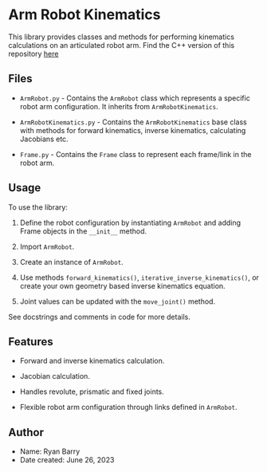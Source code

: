 # Arm Robot Kinematics 
 
This library provides classes and methods for performing kinematics calculations on an articulated robot arm. 
Find the C++ version of this repository [here](https://github.com/ryan-barry-99/arm_robot_kinematics_cpp/tree/main)
 
## Files 
 
-  `ArmRobot.py`  - Contains the  `ArmRobot`  class which represents a specific robot arm configuration. It inherits from  `ArmRobotKinematics`. 
 
-  `ArmRobotKinematics.py`  - Contains the  `ArmRobotKinematics`  base class with methods for forward kinematics, inverse kinematics, calculating Jacobians etc. 
 
-  `Frame.py`  - Contains the  `Frame`  class to represent each frame/link in the robot arm. 
 
## Usage 
 
To use the library: 
 
1. Define the robot configuration by instantiating  `ArmRobot`  and adding  Frame  objects in the  `__init__`  method. 
 
2. Import  `ArmRobot`. 
 
3. Create an instance of  `ArmRobot`. 
 
4. Use methods  `forward_kinematics()`,  `iterative_inverse_kinematics()`, or create your own geometry based inverse kinematics equation. 
 
5. Joint values can be updated with the  `move_joint()`  method. 
 
See docstrings and comments in code for more details. 
 
## Features 
 
- Forward and inverse kinematics calculation. 
 
- Jacobian calculation. 
 
- Handles revolute, prismatic and fixed joints. 
 
- Flexible robot arm configuration through links defined in  `ArmRobot`. 

## Author
- Name: Ryan Barry
- Date created: June 26, 2023
